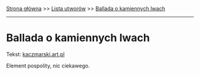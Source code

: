 [Strona główna](../index.md) >> [Lista utworów](../list.md) >> [Ballada o kamiennych lwach](45.md)

---

# Ballada o kamiennych lwach

Tekst: [kaczmarski.art.pl](https://www.kaczmarski.art.pl/tworczosc/wiersze/ballada-o-kamiennych-lwach/)

Element pospolity, nic ciekawego.